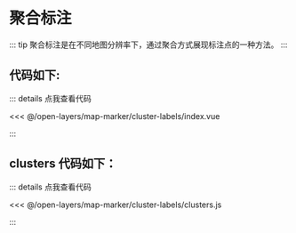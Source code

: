 <script setup>
import Map from './index.vue'
</script>
# 聚合标注

::: tip
聚合标注是在不同地图分辨率下，通过聚合方式展现标注点的一种方法。
:::

<Map />

## 代码如下:

::: details 点我查看代码

<<< @/open-layers/map-marker/cluster-labels/index.vue

:::

## clusters 代码如下：

::: details 点我查看代码

<<< @/open-layers/map-marker/cluster-labels/clusters.js

:::
